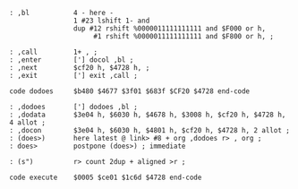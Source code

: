     : ,bl           4 - here -
                    1 #23 lshift 1- and
                    dup #12 rshift %0000011111111111 and $F000 or h,
                         #1 rshift %0000011111111111 and $F800 or h, ;

    : ,call         1+ , ;
    : ,enter        ['] docol ,bl ;
    : ,next         $cf20 h, $4728 h, ;
    : ,exit         ['] exit ,call ;

    code dodoes     $b480 $4677 $3f01 $683f $CF20 $4728 end-code

    : ,dodoes       ['] dodoes ,bl ;
    : ,dodata       $3e04 h, $6030 h, $4678 h, $3008 h, $cf20 h, $4728 h, 4 allot ;
    : ,docon        $3e04 h, $6030 h, $4801 h, $cf20 h, $4728 h, 2 allot ;
    : (does>)       here latest @ link> #8 + org ,dodoes r> , org ;
    : does>         postpone (does>) ; immediate

    : (s")          r> count 2dup + aligned >r ;

    code execute    $0005 $ce01 $1c6d $4728 end-code
